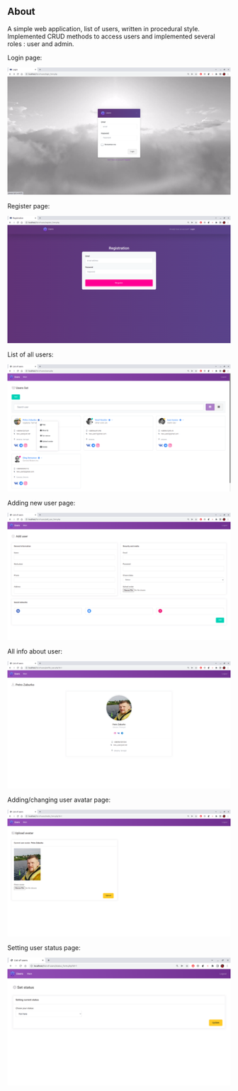 ## About
A simple web application, list of users, written in procedural style. Implemented CRUD methods to access users and implemented several roles : user and admin.

Login page:

![alt text](screenshots/1.png "Login")

Register page:

![alt text](screenshots/2.png "Register")

List of all users:

![alt text](screenshots/3.png "Users list")

Adding new user page:

![alt text](screenshots/4.png "Add user")

All info about user:

![alt text](screenshots/5.png "About user")

Adding/changing user avatar page:

![alt text](screenshots/6.png "Upload avatar")

Setting user status page:

![alt text](screenshots/7.png "Set status")